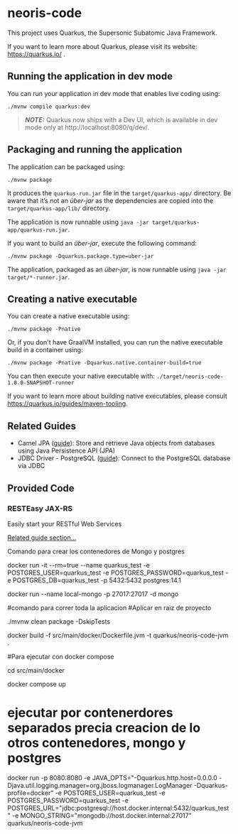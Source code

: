 # neoris-code

This project uses Quarkus, the Supersonic Subatomic Java Framework.

If you want to learn more about Quarkus, please visit its website: https://quarkus.io/ .

## Running the application in dev mode

You can run your application in dev mode that enables live coding using:
```shell script
./mvnw compile quarkus:dev
```

> **_NOTE:_**  Quarkus now ships with a Dev UI, which is available in dev mode only at http://localhost:8080/q/dev/.

## Packaging and running the application

The application can be packaged using:
```shell script
./mvnw package
```
It produces the `quarkus-run.jar` file in the `target/quarkus-app/` directory.
Be aware that it’s not an _über-jar_ as the dependencies are copied into the `target/quarkus-app/lib/` directory.

The application is now runnable using `java -jar target/quarkus-app/quarkus-run.jar`.

If you want to build an _über-jar_, execute the following command:
```shell script
./mvnw package -Dquarkus.package.type=uber-jar
```

The application, packaged as an _über-jar_, is now runnable using `java -jar target/*-runner.jar`.

## Creating a native executable

You can create a native executable using: 
```shell script
./mvnw package -Pnative
```

Or, if you don't have GraalVM installed, you can run the native executable build in a container using: 
```shell script
./mvnw package -Pnative -Dquarkus.native.container-build=true
```

You can then execute your native executable with: `./target/neoris-code-1.0.0-SNAPSHOT-runner`

If you want to learn more about building native executables, please consult https://quarkus.io/guides/maven-tooling.

## Related Guides

- Camel JPA ([guide](https://camel.apache.org/camel-quarkus/latest/reference/extensions/jpa.html)): Store and retrieve Java objects from databases using Java Persistence API (JPA)
- JDBC Driver - PostgreSQL ([guide](https://quarkus.io/guides/datasource)): Connect to the PostgreSQL database via JDBC

## Provided Code

### RESTEasy JAX-RS

Easily start your RESTful Web Services

[Related guide section...](https://quarkus.io/guides/getting-started#the-jax-rs-resources)

Comando para crear los contenedores de Mongo y postgres

docker run -it --rm=true --name quarkus_test -e POSTGRES_USER=quarkus_test -e POSTGRES_PASSWORD=quarkus_test -e POSTGRES_DB=quarkus_test -p 5432:5432 postgres:14.1

docker run --name local-mongo -p 27017:27017 -d mongo

#comando para correr toda la aplicacion
#Aplicar en raiz de proyecto

./mvnw clean package -DskipTests

docker build -f src/main/docker/Dockerfile.jvm -t quarkus/neoris-code-jvm .

#Para ejecutar con docker compose

cd src/main/docker

docker compose up

# ejecutar por contenerdores separados precia creacion de lo otros contenedores, mongo y postgres
docker run -p 8080:8080 -e JAVA_OPTS="-Dquarkus.http.host=0.0.0.0 -Djava.util.logging.manager=org.jboss.logmanager.LogManager -Dquarkus-profile=docker" -e POSTGRES_USER=quarkus_test -e POSTGRES_PASSWORD=quarkus_test -e POSTGRES_URL="jdbc:postgresql://host.docker.internal:5432/quarkus_test" -e MONGO_STRING="mongodb://host.docker.internal:27017" quarkus/neoris-code-jvm


